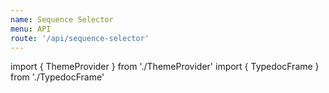 ```yaml
---
name: Sequence Selector
menu: API
route: '/api/sequence-selector'
---
```


import { ThemeProvider } from './ThemeProvider'
import { TypedocFrame } from './TypedocFrame'

<ThemeProvider>
  <TypedocFrame
    title="Sequence Selector"
    route="modules/_createsequenceselector_"
  />
</ThemeProvider>
